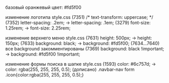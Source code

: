 базовый оранжевый цвет: #fd5f00

изменение логотипа
style.css
  (7351) /* text-transform: uppercase; */
  (7352) letter-spacing: .2em; -> letter-spacing: .1em;
  (3279) font-size: 1.25rem; -> font-size: 2.25rem;

изменение верхнего меню
style.css
  (7631) height: 500px; -> height: 150px;
  (7633) background: black; -> background: #fd5f00;
  (7634...7640) все background закомментированы
  (7369) background: black !important; -> background: #fd5f00 !important;

изменение формы поиска в шапке
style.css
  (1593) color: #6c757d; -> color: rgba(255, 255, 255, 0.5);
  (дописано) .navbar-nav form .icon{color:rgba(255, 255, 255, 0.5);}

